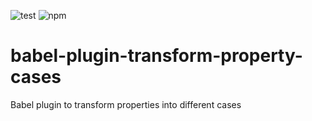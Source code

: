 ![test](https://github.com/olidacombe/babel-plugin-transform-property-cases/workflows/Node.js%20CI/badge.svg)
![npm](https://github.com/olidacombe/babel-plugin-transform-property-cases/workflows/npm%20publish/badge.svg)

# babel-plugin-transform-property-cases

Babel plugin to transform properties into different cases
